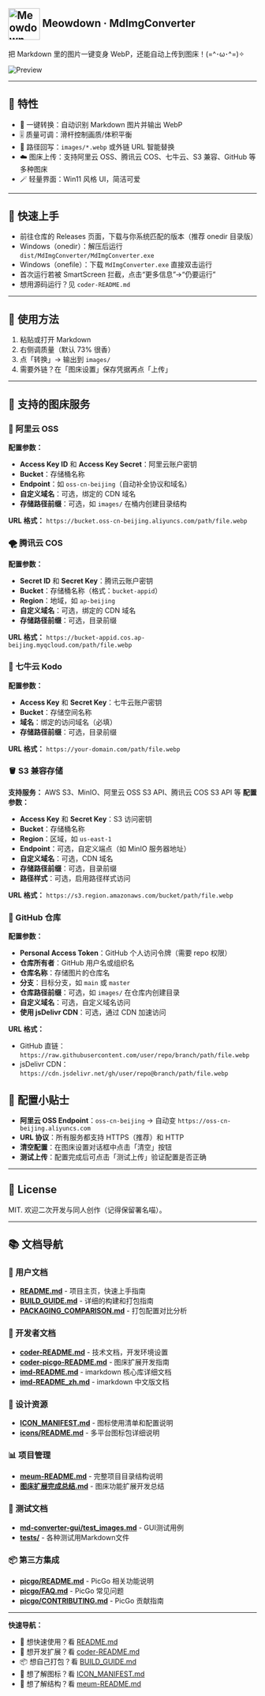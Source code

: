 ## <img src="image/logo.png" width="64" height="64" alt="Meowdown Logo" style="vertical-align: middle;">   Meowdown · MdImgConverter

把 Markdown 里的图片一键变身 WebP，还能自动上传到图床！(=^･ω･^=)✧

![Preview](image/preview.png)

---

## 💫 特性
- 🐾 一键转换：自动识别 Markdown 图片并输出 WebP
- 🎚️ 质量可调：滑杆控制画质/体积平衡
- 🔗 路径回写：`images/*.webp` 或外链 URL 智能替换
- ☁️ 图床上传：支持阿里云 OSS、腾讯云 COS、七牛云、S3 兼容、GitHub 等多种图床
- 🪄 轻量界面：Win11 风格 UI，简洁可爱

---

## 🚀 快速上手
- 前往仓库的 Releases 页面，下载与你系统匹配的版本（推荐 onedir 目录版）
- Windows（onedir）：解压后运行 `dist/MdImgConverter/MdImgConverter.exe`
- Windows（onefile）：下载 `MdImgConverter.exe` 直接双击运行
- 首次运行若被 SmartScreen 拦截，点击“更多信息”→“仍要运行”
- 想用源码运行？见 `coder-README.md`

---

## 🎯 使用方法
1. 粘贴或打开 Markdown
2. 右侧调质量（默认 73% 很香）
3. 点「转换」→ 输出到 `images/`
4. 需要外链？在「图床设置」保存凭据再点「上传」

---

## 🧰 支持的图床服务

### 📡 阿里云 OSS
**配置参数：**
- **Access Key ID** 和 **Access Key Secret**：阿里云账户密钥
- **Bucket**：存储桶名称
- **Endpoint**：如 `oss-cn-beijing`（自动补全协议和域名）
- **自定义域名**：可选，绑定的 CDN 域名
- **存储路径前缀**：可选，如 `images/` 在桶内创建目录结构

**URL 格式：** `https://bucket.oss-cn-beijing.aliyuncs.com/path/file.webp`

### 🌪️ 腾讯云 COS
**配置参数：**
- **Secret ID** 和 **Secret Key**：腾讯云账户密钥
- **Bucket**：存储桶名称（格式：`bucket-appid`）
- **Region**：地域，如 `ap-beijing`
- **自定义域名**：可选，绑定的 CDN 域名
- **存储路径前缀**：可选，目录前缀

**URL 格式：** `https://bucket-appid.cos.ap-beijing.myqcloud.com/path/file.webp`

### 🦄 七牛云 Kodo
**配置参数：**
- **Access Key** 和 **Secret Key**：七牛云账户密钥
- **Bucket**：存储空间名称
- **域名**：绑定的访问域名（必填）
- **存储路径前缀**：可选，目录前缀

**URL 格式：** `https://your-domain.com/path/file.webp`

### 🪣 S3 兼容存储
**支持服务：** AWS S3、MinIO、阿里云 OSS S3 API、腾讯云 COS S3 API 等
**配置参数：**
- **Access Key** 和 **Secret Key**：S3 访问密钥
- **Bucket**：存储桶名称
- **Region**：区域，如 `us-east-1`
- **Endpoint**：可选，自定义端点（如 MinIO 服务器地址）
- **自定义域名**：可选，CDN 域名
- **存储路径前缀**：可选，目录前缀
- **路径样式**：可选，启用路径样式访问

**URL 格式：** `https://s3.region.amazonaws.com/bucket/path/file.webp`

### 🐙 GitHub 仓库
**配置参数：**
- **Personal Access Token**：GitHub 个人访问令牌（需要 repo 权限）
- **仓库所有者**：GitHub 用户名或组织名
- **仓库名称**：存储图片的仓库名
- **分支**：目标分支，如 `main` 或 `master`
- **仓库路径前缀**：可选，如 `images/` 在仓库内创建目录
- **自定义域名**：可选，自定义域名访问
- **使用 jsDelivr CDN**：可选，通过 CDN 加速访问

**URL 格式：** 
- GitHub 直链：`https://raw.githubusercontent.com/user/repo/branch/path/file.webp`
- jsDelivr CDN：`https://cdn.jsdelivr.net/gh/user/repo@branch/path/file.webp`

## 🔧 配置小贴士
- **阿里云 OSS Endpoint**：`oss-cn-beijing` → 自动变 `https://oss-cn-beijing.aliyuncs.com`
- **URL 协议**：所有服务都支持 HTTPS（推荐）和 HTTP
- **清空配置**：在图床设置对话框中点击「清空」按钮
- **测试上传**：配置完成后可点击「测试上传」验证配置是否正确

---

## 📝 License
MIT. 欢迎二次开发与同人创作（记得保留署名喵）。

---

## 📚 文档导航

### 🎯 用户文档
- **[README.md](README.md)** - 项目主页，快速上手指南
- **[BUILD_GUIDE.md](BUILD_GUIDE.md)** - 详细的构建和打包指南
- **[PACKAGING_COMPARISON.md](PACKAGING_COMPARISON.md)** - 打包配置对比分析

### 🔧 开发者文档
- **[coder-README.md](coder-README.md)** - 技术文档，开发环境设置
- **[coder-picgo-README.md](coder-picgo-README.md)** - 图床扩展开发指南
- **[imd-README.md](imd-README.md)** - imarkdown 核心库详细文档
- **[imd-README_zh.md](imd-README_zh.md)** - imarkdown 中文版文档

### 🎨 设计资源
- **[ICON_MANIFEST.md](ICON_MANIFEST.md)** - 图标使用清单和配置说明
- **[icons/README.md](icons/README.md)** - 多平台图标包详细说明

### 📊 项目管理
- **[meum-README.md](meum-README.md)** - 完整项目目录结构说明
- **[图床扩展完成总结.md](图床扩展完成总结.md)** - 图床功能扩展开发总结

### 🧪 测试文档
- **[md-converter-gui/test_images.md](md-converter-gui/test_images.md)** - GUI测试用例
- **[tests/](tests/)** - 各种测试用Markdown文件

### 📦 第三方集成
- **[picgo/README.md](picgo/README.md)** - PicGo 相关功能说明
- **[picgo/FAQ.md](picgo/FAQ.md)** - PicGo 常见问题
- **[picgo/CONTRIBUTING.md](picgo/CONTRIBUTING.md)** - PicGo 贡献指南

---

**快速导航：**
- 🚀 想快速使用？看 [README.md](README.md) 
- 🔧 想开发扩展？看 [coder-README.md](coder-README.md)
- 📦 想自己打包？看 [BUILD_GUIDE.md](BUILD_GUIDE.md)
- 🎨 想了解图标？看 [ICON_MANIFEST.md](ICON_MANIFEST.md)
- 📁 想了解结构？看 [meum-README.md](meum-README.md)
